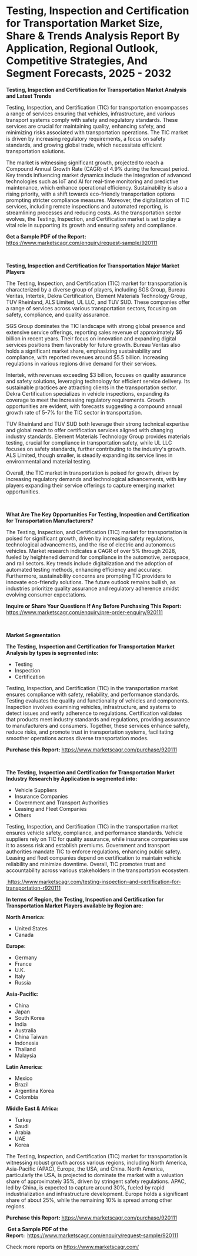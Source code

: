 <p><h1>Testing, Inspection and Certification for Transportation Market Size, Share & Trends Analysis Report By Application, Regional Outlook, Competitive Strategies, And Segment Forecasts, 2025 - 2032</h1></p><p><strong>Testing, Inspection and Certification for Transportation Market Analysis and Latest Trends</strong></p>
<p><p>Testing, Inspection, and Certification (TIC) for transportation encompasses a range of services ensuring that vehicles, infrastructure, and various transport systems comply with safety and regulatory standards. These services are crucial for maintaining quality, enhancing safety, and minimizing risks associated with transportation operations. The TIC market is driven by increasing regulatory requirements, a focus on safety standards, and growing global trade, which necessitate efficient transportation solutions.</p><p>The market is witnessing significant growth, projected to reach a Compound Annual Growth Rate (CAGR) of 4.9% during the forecast period. Key trends influencing market dynamics include the integration of advanced technologies such as IoT and AI for real-time monitoring and predictive maintenance, which enhance operational efficiency. Sustainability is also a rising priority, with a shift towards eco-friendly transportation options prompting stricter compliance measures. Moreover, the digitalization of TIC services, including remote inspections and automated reporting, is streamlining processes and reducing costs. As the transportation sector evolves, the Testing, Inspection, and Certification market is set to play a vital role in supporting its growth and ensuring safety and compliance.</p></p>
<p><strong>Get a Sample PDF of the Report:&nbsp;</strong> <a href="https://www.marketscagr.com/enquiry/request-sample/920111?utm_campaign=3198&utm_medium=2&utm_source=Github&utm_content=ia&utm_term=21032025&utm_id=testing-inspection-and-certification-for-transportation">https://www.marketscagr.com/enquiry/request-sample/920111</a></p>
<p>&nbsp;</p>
<p><strong>Testing, Inspection and Certification for Transportation Major Market Players</strong></p>
<p><p>The Testing, Inspection, and Certification (TIC) market for transportation is characterized by a diverse group of players, including SGS Group, Bureau Veritas, Intertek, Dekra Certification, Element Materials Technology Group, TUV Rheinland, ALS Limited, UL LLC, and TUV SUD. These companies offer a range of services across various transportation sectors, focusing on safety, compliance, and quality assurance.</p><p>SGS Group dominates the TIC landscape with strong global presence and extensive service offerings, reporting sales revenue of approximately $6 billion in recent years. Their focus on innovation and expanding digital services positions them favorably for future growth. Bureau Veritas also holds a significant market share, emphasizing sustainability and compliance, with reported revenues around $5.5 billion. Increasing regulations in various regions drive demand for their services.</p><p>Intertek, with revenues exceeding $3 billion, focuses on quality assurance and safety solutions, leveraging technology for efficient service delivery. Its sustainable practices are attracting clients in the transportation sector. Dekra Certification specializes in vehicle inspections, expanding its coverage to meet the increasing regulatory requirements. Growth opportunities are evident, with forecasts suggesting a compound annual growth rate of 5-7% for the TIC sector in transportation.</p><p>TUV Rheinland and TUV SUD both leverage their strong technical expertise and global reach to offer certification services aligned with changing industry standards. Element Materials Technology Group provides materials testing, crucial for compliance in transportation safety, while UL LLC focuses on safety standards, further contributing to the industry's growth. ALS Limited, though smaller, is steadily expanding its service lines in environmental and material testing.</p><p>Overall, the TIC market in transportation is poised for growth, driven by increasing regulatory demands and technological advancements, with key players expanding their service offerings to capture emerging market opportunities.</p></p>
<p>&nbsp;</p>
<p><strong>What Are The Key Opportunities For Testing, Inspection and Certification for Transportation Manufacturers?</strong></p>
<p><p>The Testing, Inspection, and Certification (TIC) market for transportation is poised for significant growth, driven by increasing safety regulations, technological advancements, and the rise of electric and autonomous vehicles. Market research indicates a CAGR of over 5% through 2028, fueled by heightened demand for compliance in the automotive, aerospace, and rail sectors. Key trends include digitalization and the adoption of automated testing methods, enhancing efficiency and accuracy. Furthermore, sustainability concerns are prompting TIC providers to innovate eco-friendly solutions. The future outlook remains bullish, as industries prioritize quality assurance and regulatory adherence amidst evolving consumer expectations.</p></p>
<p><strong>Inquire or Share Your Questions If Any Before Purchasing This Report:</strong> <a href="https://www.marketscagr.com/enquiry/pre-order-enquiry/920111?utm_campaign=3198&utm_medium=2&utm_source=Github&utm_content=ia&utm_term=21032025&utm_id=testing-inspection-and-certification-for-transportation">https://www.marketscagr.com/enquiry/pre-order-enquiry/920111</a></p>
<p>&nbsp;</p>
<p><strong>Market Segmentation</strong></p>
<p><strong>The Testing, Inspection and Certification for Transportation Market Analysis by types is segmented into:</strong></p>
<p><ul><li>Testing</li><li>Inspection</li><li>Certification</li></ul></p>
<p><p>Testing, Inspection, and Certification (TIC) in the transportation market ensures compliance with safety, reliability, and performance standards. Testing evaluates the quality and functionality of vehicles and components. Inspection involves examining vehicles, infrastructure, and systems to detect issues and verify adherence to regulations. Certification validates that products meet industry standards and regulations, providing assurance to manufacturers and consumers. Together, these services enhance safety, reduce risks, and promote trust in transportation systems, facilitating smoother operations across diverse transportation modes.</p></p>
<p><strong>Purchase this Report:&nbsp;</strong><a href="https://www.marketscagr.com/purchase/920111?utm_campaign=3198&utm_medium=2&utm_source=Github&utm_content=ia&utm_term=21032025&utm_id=testing-inspection-and-certification-for-transportation">https://www.marketscagr.com/purchase/920111</a></p>
<p>&nbsp;</p>
<p><strong>The Testing, Inspection and Certification for Transportation Market Industry Research by Application is segmented into:</strong></p>
<p><ul><li>Vehicle Suppliers</li><li>Insurance Companies</li><li>Government and Transport Authorities</li><li>Leasing and Fleet Companies</li><li>Others</li></ul></p>
<p><p>Testing, Inspection, and Certification (TIC) in the transportation market ensures vehicle safety, compliance, and performance standards. Vehicle suppliers rely on TIC for quality assurance, while insurance companies use it to assess risk and establish premiums. Government and transport authorities mandate TIC to enforce regulations, enhancing public safety. Leasing and fleet companies depend on certification to maintain vehicle reliability and minimize downtime. Overall, TIC promotes trust and accountability across various stakeholders in the transportation ecosystem.</p></p>
<p><a href="https://www.marketscagr.com/testing-inspection-and-certification-for-transportation-r920111?utm_campaign=3198&utm_medium=2&utm_source=Github&utm_content=ia&utm_term=21032025&utm_id=testing-inspection-and-certification-for-transportation">&nbsp;https://www.marketscagr.com/testing-inspection-and-certification-for-transportation-r920111</a></p>
<p><strong>In terms of Region, the Testing, Inspection and Certification for Transportation Market Players available by Region are:</strong></p>
<p>
    <p> <strong> North America: </strong>
        <ul>
            <li>United States</li>
            <li>Canada</li>
        </ul>
        </p> 
    <p> <strong> Europe: </strong>
        <ul>
            <li>Germany</li>
            <li>France</li>
            <li>U.K.</li>
            <li>Italy</li>
            <li>Russia</li>
        </ul>
        </p> 
    <p> <strong> Asia-Pacific: </strong>
        <ul>
            <li>China</li>
            <li>Japan</li>
            <li>South Korea</li>
            <li>India</li>
            <li>Australia</li>
            <li>China Taiwan</li>
            <li>Indonesia</li>
            <li>Thailand</li>
            <li>Malaysia</li>
        </ul>
        </p> 
    <p> <strong> Latin America: </strong>
        <ul>
            <li>Mexico</li>
            <li>Brazil</li>
            <li>Argentina Korea</li>
            <li>Colombia</li>
        </ul>
        </p> 
    <p> <strong> Middle East & Africa: </strong>
        <ul>
            <li>Turkey</li>
            <li>Saudi</li>
            <li>Arabia</li>
            <li>UAE</li>
            <li>Korea</li>
        </ul>
    </p>
    </p>
<p><p>The Testing, Inspection, and Certification (TIC) market for transportation is witnessing robust growth across various regions, including North America, Asia-Pacific (APAC), Europe, the USA, and China. North America, particularly the USA, is projected to dominate the market with a valuation share of approximately 35%, driven by stringent safety regulations. APAC, led by China, is expected to capture around 30%, fueled by rapid industrialization and infrastructure development. Europe holds a significant share of about 25%, while the remaining 10% is spread among other regions.</p></p>
<p><strong>Purchase this Report: </strong><a href="https://www.marketscagr.com/purchase/920111?utm_campaign=3198&utm_medium=2&utm_source=Github&utm_content=ia&utm_term=21032025&utm_id=testing-inspection-and-certification-for-transportation">https://www.marketscagr.com/purchase/920111</a></p>
<p>&nbsp;<strong>Get a Sample PDF of the Report:&nbsp;&nbsp;</strong><a href="https://www.marketscagr.com/enquiry/request-sample/920111?utm_campaign=3198&utm_medium=2&utm_source=Github&utm_content=ia&utm_term=21032025&utm_id=testing-inspection-and-certification-for-transportation">https://www.marketscagr.com/enquiry/request-sample/920111</a></p>
<p><strong></strong></p>
<p>Check more reports on <a href="https://www.marketscagr.com/?utm_campaign=3198&utm_medium=2&utm_source=Github&utm_content=ia&utm_term=21032025&utm_id=testing-inspection-and-certification-for-transportation">https://www.marketscagr.com/</a></p>